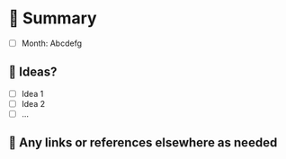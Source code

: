 # 🚀 Summary

- [ ] Month: Abcdefg

## 📝 Ideas?

- [ ] Idea 1
- [ ] Idea 2
- [ ] ...

## 📸 Any links or references elsewhere as needed

